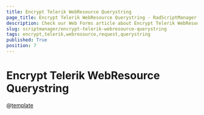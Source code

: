 ```yaml
---
title: Encrypt Telerik WebResource Querystring
page_title: Encrypt Telerik WebResource Querystring - RadScriptManager
description: Check our Web Forms article about Encrypt Telerik WebResource Querystring.
slug: scriptmanager/encrypt-telerik-webresource-querystring
tags: encrypt,telerik,webresource,request,querystring
published: True
position: 7
---
```


# Encrypt Telerik WebResource Querystring

@[template](/_templates/common/encrypt-combined-handler.md#encrypt-handler-template)
